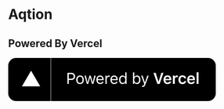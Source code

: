 # Aqtion

## Powered By Vercel
[![Powered By Vercel](./public/powered-by-vercel.svg)](https://vercel.com/?utm_source=aqtion&utm_campaign=oss)
